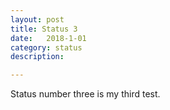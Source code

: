 ```yaml
---
layout: post
title: Status 3
date:   2018-1-01
category: status
description: 

---
```


Status number three is my third test.
<!--more-->